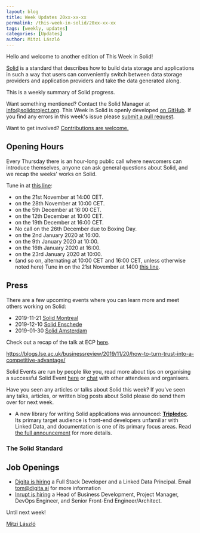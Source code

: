 ```yaml
---
layout: blog
title: Week Updates 20xx-xx-xx
permalink: /this-week-in-solid/20xx-xx-xx
tags: [weekly, updates]
categories: [Updates]
author: Mitzi László
---
```


Hello and welcome to another edition of This Week in Solid!

[Solid](https://solidproject.org) is a standard that describes how to build data storage and applications in such a way that users can conveniently switch between data storage providers and application providers and take the data generated along.

This is a weekly summary of Solid progress.

Want something mentioned? Contact the Solid Manager at info@solidproject.org. This Week in Solid is openly developed [on GitHub](http://github.com/solid/solidproject.org/blob/master/_posts/this-week-in-solid/next.md). If you find any errors in this week's issue please [submit a pull request](https://github.com/solid/solidproject.org/pulls).

Want to get involved? [Contributions are welcome.](https://solidproject.org/standardisation)

## Opening Hours

Every Thursday there is an hour-long public call where newcomers can introduce themselves, anyone can ask general questions about Solid, and we recap the weeks' works on Solid. 

Tune in at [this line](https://zoom.us/j/261297657):
* on the 21st November at 14:00 CET.
* on the 28th November at 10:00 CET.
* on the 5th December at 16:00 CET.
* on the 12th December at 10:00 CET.
* on the 19th December at 16:00 CET.
* No call on the 26th December due to Boxing Day.
* on the 2nd January 2020 at 16:00.
* on the 9th January 2020 at 10:00.
* on the 16th January 2020 at 16:00.
* on the 23rd January 2020 at 10:00.
* (and so on, alternating at 10:00 CET and 16:00 CET, unless otherwise noted here)
Tune in on the 21st November at 1400 [this line](https://zoom.us/j/261297657).

## Press

There are a few upcoming events where you can learn more and meet others working on Solid: 
* 2019-11-21 [Solid Montreal](https://www.meetup.com/Montreal-Decentralized-Linked-Data-Meetup/events/266218723/?fbclid=IwAR2sJy5LIwzjJG52HSyfj88TSW4t5w_svUsWKA-STNG_e-pwrkfoLC5ROpE)
* 2019-12-10 [Solid Enschede](https://www.pilod.nl/wiki/Solid_Christmas_Meetup_Enschede_-_How_to_Fix_the_Internet!)
* 2019-01-30 [Solid Amsterdam](https://www.pilod.nl/wiki/2nd_Solid_Amsterdam_Meetup_%E2%80%93_January_30th,_2020)


Check out a recap of the talk at ECP [here](http://www.pilod.nl/wiki/Jaarcongres_ECP_2019_-_Solid_Session_Summary).

https://blogs.lse.ac.uk/businessreview/2019/11/20/how-to-turn-trust-into-a-competitive-advantage/ 

Solid Events are run by people like you, read more about tips on organising a successful Solid Event [here](https://solidproject.org/events) or [chat](https://forum.solidproject.org/c/solid-events) with other attendees and organisers. 



Have you seen any articles or talks about Solid this week? If you've seen any talks, articles, or written blog posts about Solid please do send them over for next week.

- A new library for writing Solid applications was announced: **[Tripledoc](https://vincenttunru.gitlab.io/tripledoc/)**. Its primary target audience is front-end developers unfamiliar with Linked Data, and documentation is one of its primary focus areas. Read [the full announcement](https://forum.solidproject.org/t/are-you-a-front-end-developer-interested-in-solid-but-unfamiliar-with-linked-data-try-tripledoc/2421) for more details.

### The Solid Standard 

## Job Openings 


* [Digita is hiring](https://www.digita.ai/careers) a Full Stack Developer and a Linked Data Principal. Email tom@digita.ai for more information
* [Inrupt is hiring](https://inrupt.com/careers) a Head of Business Development, Project Manager, DevOps Engineer, and Senior Front-End Engineer/Architect.  

Until next week!

[Mitzi László](https://github.com/Mitzi-Laszlo)
